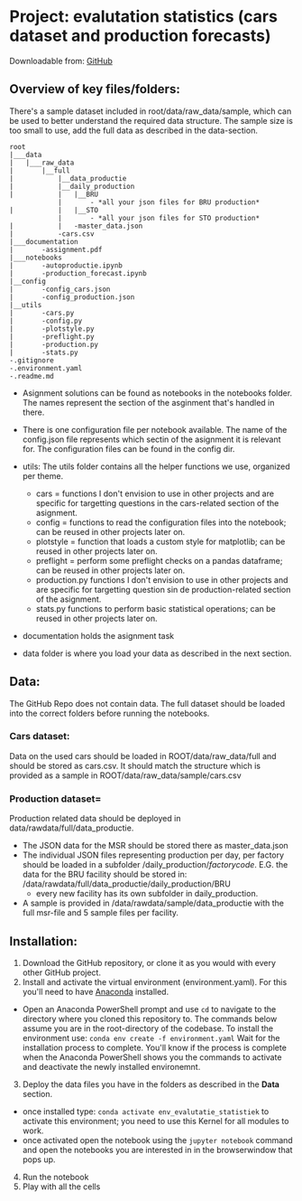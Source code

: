 # Project: evalutation statistics (cars dataset and production forecasts)

Downloadable from: [GitHub](https://github.com/Frederic-P/evaluatie-statiestiek)

## Overview of key files/folders:
There's a sample dataset included in root/data/raw_data/sample, which can be used to better understand the required data structure. The sample size is too small to use, add the full data as described in the data-section.
```
root
|___data
|   |___raw_data
|       |__full
|           |__data_productie
|           |__daily_production
|           |   |__BRU
            |       - *all your json files for BRU production*
|           |   |__STO
            |       - *all your json files for STO production*
|           |   -master_data.json
|           -cars.csv
|___documentation
|       -assignment.pdf
|___notebooks
|       -autoproductie.ipynb
|       -production_forecast.ipynb
|__config
|       -config_cars.json
|       -config_production.json
|__utils
|       -cars.py
|       -config.py
|       -plotstyle.py
|       -preflight.py
|       -production.py
|       -stats.py
-.gitignore
-.environment.yaml
-.readme.md
```

- Asignment solutions can be found as notebooks in the notebooks folder. The names represent the section of the asginment that's handled in there. 
- There is one configuration file per notebook available. The name of the config.json file represents which sectin of the asignment it is relevant for. The configuration files can be found in the config dir. 
- utils: The utils folder contains all the helper functions we use, organized per theme. 
    - cars = functions I don't envision to use in other projects and are specific for targetting questions in the cars-related section of the asignment.
    - config = functions to read the configuration files into the notebook; can be reused in other projects later on.
    - plotstyle = function that loads a custom style for matplotlib; can be reused in other projects later on.
    - preflight = perform some preflight checks on a pandas dataframe; can be reused in other projects later on.
    - production.py functions I don't envision to use in other projects and are specific for targetting question sin de production-related section of the asignment.
    - stats.py functions to perform basic statistical operations; can be reused in other projects later on.

- documentation holds the asignment task
- data folder is where you load your data as described in the next section.

## Data: 
The GitHub Repo does not contain data. The full dataset should be loaded into the correct folders before running the notebooks. 

### Cars dataset: 
Data on the used cars should be loaded in ROOT/data/raw_data/full and should be stored as cars.csv. It should match the structure which is provided as a sample in ROOT/data/raw_data/sample/cars.csv

### Production dataset= 
Production related data should be deployed in data/rawdata/full/data_productie.
- The JSON data for the MSR should be stored there as master_data.json
- The individual JSON files representing production per day, per factory should be loaded in a subfolder /daily_production/*factorycode*. E.G. the data for the BRU facility should be stored in: /data/rawdata/full/data_productie/daily_production/BRU
    - every new facility has its own subfolder in daily_production.
- A sample is provided in /data/rawdata/sample/data_productie with the full msr-file and 5 sample files per facility. 


## Installation: 
1) Download the GitHub repository, or clone it as you would with every other GitHub project.
2) Install and activate the virtual environment (environment.yaml). For this you'll need to have [Anaconda](https://docs.anaconda.com/free/navigator/index.html) installed.
- Open an Anaconda PowerShell prompt and use `cd` to navigate to the directory where you cloned this repository to. The commands below assume you are in the root-directory of the codebase. To install the environment use: `conda env create -f environment.yaml` Wait for the installation process to complete. You'll know if the process is complete when the Anaconda PowerShell shows you the commands to activate and deactivate the newly installed environemnt.
3) Deploy the data files you have in the folders as described in the **Data** section.
- once installed type: `conda activate env_evalutatie_statistiek` to activate this environment; you need to use this Kernel for all modules to work. 
- once activated open the notebook using the `jupyter notebook` command and open the notebooks you are interested in in the browserwindow that pops up. 
4) Run the notebook
5) Play with all the cells